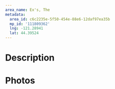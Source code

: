 ```yaml
---
area_name: Ex's, The
metadata:
  area_id: c6c2235e-5f50-454e-88e6-12daf97ea35b
  mp_id: '111809362'
  lng: -121.28941
  lat: 44.39524
---
```

# Description

# Photos

